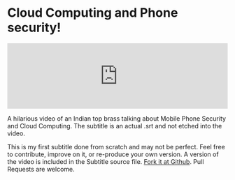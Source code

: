 # Cloud Computing and Phone security!

<iframe width="100%" src="https://www.youtube.com/embed/uLdHnMG4Wlk" title="YouTube video player" frameborder="0" allow="accelerometer; autoplay; clipboard-write; encrypted-media; gyroscope; picture-in-picture; web-share" referrerpolicy="strict-origin-when-cross-origin" allowfullscreen></iframe>

A hilarious video of an Indian top brass talking about Mobile Phone Security and Cloud Computing. The subtitle is an actual .srt and not etched into the video.

This is my first subtitle done from scratch and may not be perfect. Feel free to contribute, improve on it, or re-produce your own version. A version of the video is included in the Subtitle source file. [Fork it at Github](https://github.com/Brajeshwar/cloud-computing-and-phone-security). Pull Requests are welcome.